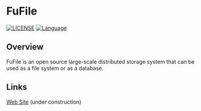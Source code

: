 # FuFile
[![LICENSE](https://img.shields.io/github/license/xu-fucheng/fufile.svg)](https://github.com/xu-fucheng/fufile/blob/trunk/LICENSE)
[![Language](https://img.shields.io/badge/language-Java-red)](https://java.com/)

## Overview

FuFile is an open source large-scale distributed storage system that can be used as a file system or as a database.

## Links
[Web Site](https://fufile.org) (under construction)
